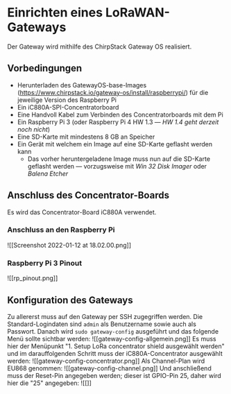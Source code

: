 ```toc
```

# Einrichten eines LoRaWAN-Gateways
Der Gateway wird mithilfe des ChirpStack Gateway OS realisiert. 

## Vorbedingungen
- Herunterladen des GatewayOS-base-Images (https://www.chirpstack.io/gateway-os/install/raspberrypi/) für die jeweilige Version des Raspberry Pi
- Ein iC880A-SPI-Concentratorboard
- Eine Handvoll Kabel zum Verbinden des Concentratorboards mit dem Pi
- Ein Raspberry Pi 3 (oder Raspberry Pi 4 HW 1.3 — *HW 1.4 geht derzeit noch nicht*)
- Eine SD-Karte mit mindestens 8 GB an Speicher
- Ein Gerät mit welchem ein Image auf eine SD-Karte geflasht werden kann
	- Das vorher heruntergeladene Image muss nun auf die SD-Karte geflasht werden — vorzugsweise mit _Win 32 Disk Imager_ oder _Balena Etcher_

## Anschluss des Concentrator-Boards
Es wird das Concentrator-Board iC880A verwendet.
### Anschluss an den Raspberry Pi
![[Screenshot 2022-01-12 at 18.02.00.png]]

### Raspberry Pi 3 Pinout
![[rp_pinout.png]]
## Konfiguration des Gateways
Zu allererst muss auf den Gateway per SSH zugegriffen werden. Die Standard-Logindaten sind `admin` als Benutzername sowie auch als Passwort. Danach wird `sudo gateway-config` ausgeführt und das folgende Menü sollte sichtbar werden:
![[gateway-config-allgemein.png]]
Es muss hier der Menüpunkt "1. Setup LoRa concentrator shield ausgewählt werden" und im darauffolgenden Schritt muss der iC880A-Concentrator ausgewählt werden:
![[gateway-config-concentrator.png]]
Als Channel-Plan wird EU868 genommen:
![[gateway-config-channel.png]]
Und anschließend muss der Reset-Pin angegeben werden; dieser ist GPIO-Pin 25, daher wird hier die "25" angegeben:
![[]]